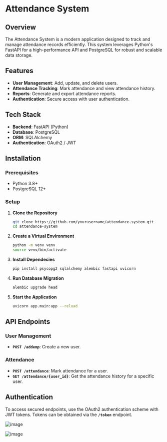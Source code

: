 # Attendance System

## Overview

The Attendance System is a modern application designed to track and manage attendance records efficiently. This system leverages Python's FastAPI for a high-performance API and PostgreSQL for robust and scalable data storage.

## Features

- **User Management**: Add, update, and delete users.
- **Attendance Tracking**: Mark attendance and view attendance history.
- **Reports**: Generate and export attendance reports.
- **Authentication**: Secure access with user authentication.

## Tech Stack

- **Backend**: FastAPI (Python)
- **Database**: PostgreSQL
- **ORM**: SQLAlchemy
- **Authentication**: OAuth2 / JWT

## Installation

### Prerequisites

- Python 3.8+
- PostgreSQL 12+

### Setup

1. **Clone the Repository**

   ```bash
   git clone https://github.com/yourusername/attendance-system.git
   cd attendance-system
2. **Create a Virtual Environment**

   ```bash
   python -m venv venv
   source venv/bin/activate

3. **Install Dependecies**

   ```bash
   pip install psycopg2 sqlalchemy alembic fastapi uvicorn

4. **Run Database Migration**
   
   ```bash
   alembic upgrade head

5. **Start the Application**

   ```bash
   uvicorn app.main:app --reload

## API Endpoints

### User Management

- **`POST /addemp`**: Create a new user.

### Attendance

- **`POST /attendance`**: Mark attendance for a user.
- **`GET /attendance/{user_id}`**: Get the attendance history for a specific user.


## Authentication

To access secured endpoints, use the OAuth2 authentication scheme with JWT tokens. Tokens can be obtained via the **`/token`** endpoint.

   
  
    
     

![image](https://github.com/user-attachments/assets/4e1f61be-baea-49da-a07f-f553708da08f)

![image](https://github.com/user-attachments/assets/04f54be6-3e1a-43d6-b0bb-82c5397a8d60)
